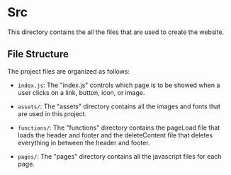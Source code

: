 # Src

This directory contains the all the files that are used to create the website.

## File Structure

The project files are organized as follows:

- `index.js`: The "index.js" controls which page is to be showed when a user clicks on a link, button, icon, or image.

- `assets/`: The "assets" directory contains all the images and fonts that are used in this project.

- `functions/`: The "functions" directory contains the pageLoad file that loads the header and footer and the deleteContent file that deletes everything in between the header and footer.

- `pages/`: The "pages" directory contains all the javascript files for each page.
